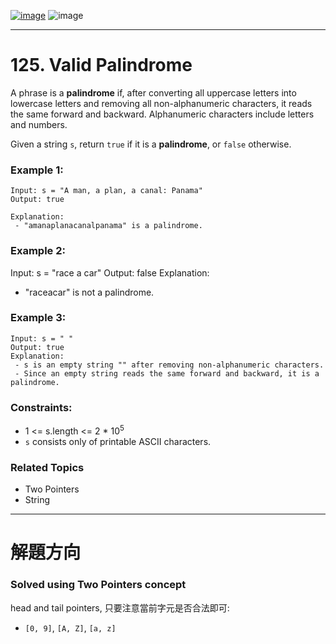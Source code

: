 [![image](https://img.shields.io/badge/Leetcode-Link-blue?logo=leetcode)](https://leetcode.com/problems/valid-palindrome/)
![image](https://img.shields.io/badge/Difficulty-Easy-green)

---

# 125. Valid Palindrome

A phrase is a **palindrome** if, after converting all uppercase letters into lowercase letters and removing all non-alphanumeric characters, it reads the same forward and backward. Alphanumeric characters include letters and numbers.

Given a string `s`, return `true` if it is a **palindrome**, or `false` otherwise.

### Example 1:

```
Input: s = "A man, a plan, a canal: Panama"
Output: true

Explanation:
 - "amanaplanacanalpanama" is a palindrome.
```

### Example 2:

Input: s = "race a car"
Output: false
Explanation:
 - "raceacar" is not a palindrome.

### Example 3:

```
Input: s = " "
Output: true
Explanation:
 - s is an empty string "" after removing non-alphanumeric characters.
 - Since an empty string reads the same forward and backward, it is a palindrome.
```

### Constraints:

- 1 <= s.length <= 2 * $10^5$
- `s` consists only of printable ASCII characters.

### Related Topics

- Two Pointers
- String
  
---

# 解題方向

### Solved using Two Pointers concept 

head and tail pointers, 只要注意當前字元是否合法即可:

- `[0, 9]`, `[A, Z]`, `[a, z]`